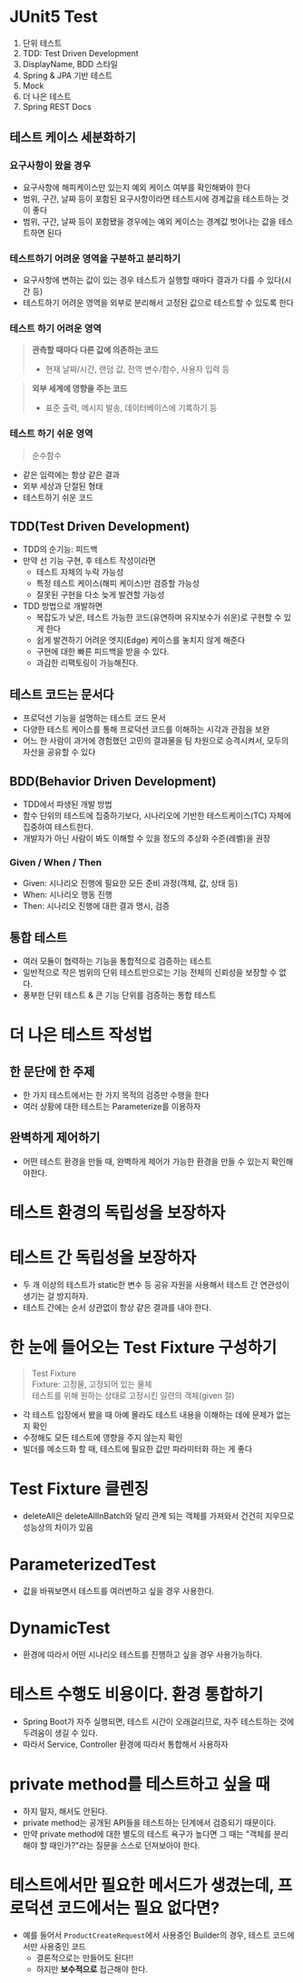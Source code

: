 # JUnit5 Test

1. 단위 테스트
2. TDD: Test Driven Development
3. DisplayName, BDD 스타일
4. Spring & JPA 기반 테스트
5. Mock
6. 더 나은 테스트
7. Spring REST Docs

## 테스트 케이스 세분화하기

### 요구사항이 왔을 경우

- 요구사항에 해피케이스만 있는지 예외 케이스 여부를 확인해봐야 한다
- 범위, 구간, 날짜 등이 포함된 요구사항이라면 테스트시에 경계값을 테스트하는 것이 좋다
- 범위, 구간, 날짜 등이 포함됐을 경우에는 예외 케이스는 경계값 벗어나는 값을 테스트하면 된다

### 테스트하기 어려운 영역을 구분하고 분리하기

- 요구사항에 변하는 값이 있는 경우 테스트가 실행할 때마다 결과가 다를 수 있다(시간 등)
- 테스트하기 어려운 영역을 외부로 분리해서 고정된 값으로 테스트할 수 있도록 한다

### 테스트 하기 어려운 영역

> <strong>관측할 때마다 다른 값에 의존하는 코드</strong>
>   - 현재 날짜/시간, 랜덤 값, 전역 변수/함수, 사용자 입력 등</br>

> <strong>외부 세계에 영향을 주는 코드</strong>
>   - 표준 출력, 메시지 발송, 데이터베이스에 기록하기 등</br>

### 테스트 하기 쉬운 영역

> 순수함수

- 같은 입력에는 항상 같은 결과
- 외부 세상과 단절된 형태
- 테스트하기 쉬운 코드

## TDD(Test Driven Development)

- TDD의 순기능: 피드백
- 만약 선 기능 구현, 후 테스트 작성이라면
    - 테스트 자체의 누락 가능성
    - 특정 테스트 케이스(해피 케이스)만 검증할 가능성
    - 잘못된 구현을 다소 늦게 발견할 가능성
- TDD 방법으로 개발하면
    - 복잡도가 낮은, 테스트 가능한 코드(유연하며 유지보수가 쉬운)로 구현할 수 있게 한다
    - 쉽게 발견하기 어려운 엣지(Edge) 케이스를 놓치지 않게 해준다
    - 구현에 대한 빠른 피드백을 받을 수 있다.
    - 과감한 리팩토링이 가능해진다.

## 테스트 코드는 문서다

- 프로덕션 기능을 설명하는 테스트 코드 문서
- 다양한 테스트 케이스를 통해 프로덕션 코드를 이해하는 시각과 관점을 보완
- 어느 한 사람이 과거에 경험했던 고민의 결과물을 팀 차원으로 승격시켜서, 모두의 자산을 공유할 수 있다

## BDD(Behavior Driven Development)

- TDD에서 파생된 개발 방법
- 함수 단위의 테스트에 집중하기보다, 시나리오에 기반한 테스트케이스(TC) 자체에 집중하여 테스트한다.
- 개발자가 아닌 사람이 봐도 이해할 수 있을 정도의 추상화 수준(레벨)을 권장

### Given / When / Then

- Given: 시나리오 진행에 필요한 모든 준비 과정(객체, 값, 상태 등)
- When: 시나리오 행동 진행
- Then: 시나리오 진행에 대한 결과 명시, 검증

## 통합 테스트

- 여러 모듈이 협력하는 기능을 통합적으로 검증하는 테스트
- 일반적으로 작은 범위의 단위 테스트만으로는 기능 전체의 신뢰성을 보장할 수 없다.
- 풍부한 단위 테스트 & 큰 기능 단위를 검증하는 통합 테스트

# 더 나은 테스트 작성법

## 한 문단에 한 주제

- 한 가지 테스트에서는 한 가지 목적의 검증만 수행을 한다
- 여러 상황에 대한 테스트는 Parameterize를 이용하자

## 완벽하게 제어하기

- 어떤 테스트 환경을 만들 때, 완벽하게 제어가 가능한 환경을 만들 수 있는지 확인해야한다.

# 테스트 환경의 독립성을 보장하자

# 테스트 간 독립성을 보장하자

- 두 개 이상의 테스트가 static한 변수 등 공유 자원을 사용해서 테스트 간 연관성이 생기는 걸 방지하자.
- 테스트 간에는 순서 상관없이 항상 같은 결과를 내야 한다.

# 한 눈에 들어오는 Test Fixture 구성하기

> Test Fixture</br>
> Fixture: 고정물, 고정되어 있는 물체</br>
> 테스트를 위해 원하는 상태로 고정시킨 일련의 객체(given 절)</br>

- 각 테스트 입장에서 봤을 때 아예 몰라도 테스트 내용을 이해하는 데에 문제가 없는지 확인
- 수정해도 모든 테스트에 영향을 주지 않는지 확인
- 빌더를 메소드화 할 때, 테스트에 필요한 값만 파라미터화 하는 게 좋다

# Test Fixture 클렌징

- deleteAll은 deleteAllInBatch와 달리 관계 되는 객체를 가져와서 건건히 지우므로 성능상의 차이가 있음

# ParameterizedTest

- 값을 바꿔보면서 테스트를 여러번하고 싶을 경우 사용한다.

# DynamicTest

- 환경에 따라서 어떤 시나리오 테스트를 진행하고 싶을 경우 사용가능하다.

# 테스트 수행도 비용이다. 환경 통합하기

- Spring Boot가 자주 실행되면, 테스트 시간이 오래걸리므로, 자주 테스트하는 것에 두려움이 생길 수 있다.
- 따라서 Service, Controller 환경에 따라서 통합해서 사용하자

# private method를 테스트하고 싶을 때

- 하지 말자, 해서도 안된다.
- private method는 공개된 API들을 테스트하는 단계에서 검증되기 때문이다.
- 만약 private method에 대한 별도의 테스트 욕구가 높다면 그 때는 "객체를 분리해야 할 때인가?"라는 질문을 스스로 던져보아야 한다.

# 테스트에서만 필요한 메서드가 생겼는데, 프로덕션 코드에서는 필요 없다면?

- 예를 들어서 `ProductCreateRequest`에서 사용중인 Builder의 경우, 테스트 코드에서만 사용중인 코드
    - 결론적으로는 만들어도 된다!!
    - 하지만 <strong>보수적으로</strong> 접근해야 한다.
